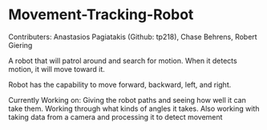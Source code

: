 # Movement-Tracking-Robot

Contributers: Anastasios Pagiatakis (Github: tp218), Chase Behrens, Robert Giering

A robot that will patrol around and search for motion. When it detects motion, it will move toward it.

Robot has the capability to move forward, backward, left, and right.

Currently Working on: Giving the robot paths and seeing how well it can take them. Working through what kinds of angles it takes. Also working with taking data from a camera and processing it to detect movement

